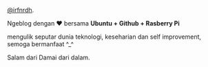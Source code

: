 [@irfnrdh](https://twitter.com/irfnrdh).

Ngeblog dengan ❤️ bersama **Ubuntu + Github + Rasberry Pi**

mengulik seputar dunia teknologi, keseharian dan self improvement, semoga bermanfaat ^_^

Salam dari Damai dari dalam.


